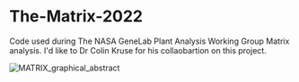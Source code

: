 # The-Matrix-2022
Code used during The NASA GeneLab Plant Analysis Working Group Matrix analysis.
I'd like to Dr Colin Kruse for his collaobartion on this project. 

![MATRIX_graphical_abstract](https://user-images.githubusercontent.com/8679982/159018643-5c9ed40f-624b-4708-b733-cd943282607d.png)
